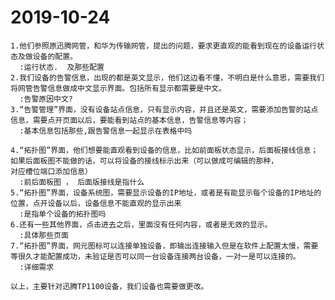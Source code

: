 # 2019-10-24


    1.他们参照原迅腾网管，和华为传输网管，提出的问题，要求更直观的能看到现在的设备运行状态及做设备的配置。
      :运行状态.  及那些配置    
    2.我们设备的告警信息，出现的都是英文显示，他们这边看不懂，不明白是什么意思，需要我们将网管告警信息做成中文显示界面。包括所有显示都需要是中文。
      :告警原因中文?
    3.“告警管理”界面，没有设备站点信息，只有显示内容，并且还是英文，需要添加告警的站点信息，需要点开页面以后，要能看到站点的基本信息，告警信息等内容；
      :基本信息包括那些,跟告警信息一起显示在表格中吗

    4.“拓扑图”界面，他们想要能直观看到设备的信息，比如前面板状态显示，后面板接线信息；如果后面板图不能做的话，可以将设备的接线标示出来（可以做成可编辑的那种，
    对应槽位端口添加信息）
      :前后面板图 ， 后面版接线是指什么   
    5.“拓扑图”界面，设备系统图，需要显示设备的IP地址，或者是有能显示每个设备的IP地址的位置，点开设备以后，设备信息不能直观的显示出来
      :是指单个设备的拓扑图吗
    6.还有一些其他界面，点击进去之后，里面没有任何内容，或者是无效的显示。
      :具体那些页面
    7.“拓扑图”界面，网元图标可以连接单独设备，即输出连接输入但是在软件上配置太慢，需要等很久才能配置成功，未验证是否可以同一台设备连接两台设备，一对一是可以连接的。
      :详细需求

    以上，主要针对迅腾TP1100设备，我们设备也需要做更改。
